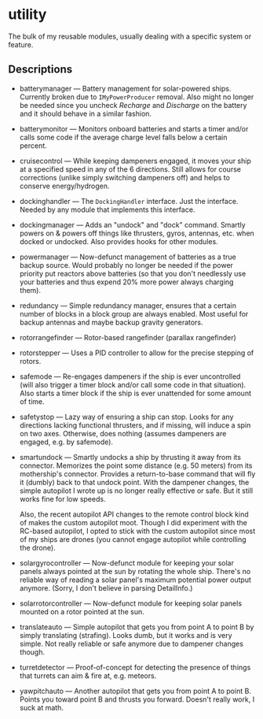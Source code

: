 # utility #

The bulk of my reusable modules, usually dealing with a specific system or feature.

## Descriptions ##

 * batterymanager &mdash; Battery management for solar-powered ships. Currently broken due to `IMyPowerProducer` removal. Also might no longer be needed since you uncheck *Recharge* and *Discharge* on the battery and it should behave in a similar fashion.
 
 * batterymonitor &mdash; Monitors onboard batteries and starts a timer and/or calls some code if the average charge level falls below a certain percent.
 
 * cruisecontrol &mdash; While keeping dampeners engaged, it moves your ship at a specified speed in any of the 6 directions. Still allows for course corrections (unlike simply switching dampeners off) and helps to conserve energy/hydrogen.
 
 * dockinghandler &mdash; The `DockingHandler` interface. Just the interface. Needed by any module that implements this interface.
 
 * dockingmanager &mdash; Adds an "undock" and "dock" command. Smartly powers on & powers off things like thrusters, gyros, antennas, etc. when docked or undocked. Also provides hooks for other modules.
 
 * powermanager &mdash; Now-defunct management of batteries as a true backup source. Would probably no longer be needed if the power priority put reactors above batteries (so that you don't needlessly use your batteries and thus expend 20% more power always charging them).
 
 * redundancy &mdash; Simple redundancy manager, ensures that a certain number of blocks in a block group are always enabled. Most useful for backup antennas and maybe backup gravity generators.
 
 * rotorrangefinder &mdash; Rotor-based rangefinder (parallax rangefinder)
 
 * rotorstepper &mdash; Uses a PID controller to allow for the precise stepping of rotors.

 * safemode &mdash; Re-engages dampeners if the ship is ever uncontrolled (will also trigger a timer block and/or call some code in that situation). Also starts a timer block if the ship is ever unattended for some amount of time.
 
 * safetystop &mdash; Lazy way of ensuring a ship can stop. Looks for any directions lacking functional thrusters, and if missing, will induce a spin on two axes. Otherwise, does nothing (assumes dampeners are engaged, e.g. by safemode).
 
 * smartundock &mdash; Smartly undocks a ship by thrusting it away from its connector. Memorizes the point some distance (e.g. 50 meters) from its mothership's connector. Provides a return-to-base command that will fly it (dumbly) back to that undock point. With the dampener changes, the simple autopilot I wrote up is no longer really effective or safe. But it still works fine for low speeds.
 
   Also, the recent autopilot API changes to the remote control block kind of makes the custom autopilot moot. Though I did experiment with the RC-based autopilot, I opted to stick with the custom autopilot since most of my ships are drones (you cannot engage autopilot while controlling the drone).

 * solargyrocontroller &mdash; Now-defunct module for keeping your solar panels always pointed at the sun by rotating the whole ship. There's no reliable way of reading a solar panel's maximum potential power output anymore. (Sorry, I don't believe in parsing DetailInfo.)
 
 * solarrotorcontroller &mdash; Now-defunct module for keeping solar panels mounted on a rotor pointed at the sun.
 
 * translateauto &mdash; Simple autopilot that gets you from point A to point B by simply translating (strafing). Looks dumb, but it works and is very simple. Not really reliable or safe anymore due to dampener changes though.
 
 * turretdetector &mdash; Proof-of-concept for detecting the presence of things that turrets can aim & fire at, e.g. meteors.
 
 * yawpitchauto &mdash; Another autopilot that gets you from point A to point B. Points you toward point B and thrusts you forward. Doesn't really work, I suck at math.
